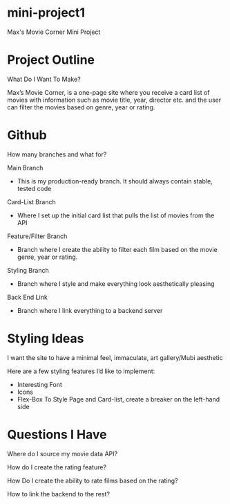 # mini-project1
Max's Movie Corner Mini Project

# Project Outline

What Do I Want To Make?

Max’s Movie Corner, is a one-page site where you receive a card list of movies with information such as movie title, year, director etc. and the user can filter the movies based on genre, year or rating.

# Github

How many branches and what for?

Main Branch

- This is my production-ready branch. It should always contain stable, tested code

Card-List Branch

- Where I set up the initial card list that pulls the list of movies from the API

Feature/Filter Branch

- Branch where I create the ability to filter each film based on the movie genre, year or rating.

Styling Branch

- Branch where I style and make everything look aesthetically pleasing

Back End Link

- Branch where I link everything to a backend server

# Styling Ideas

I want the site to have a minimal feel, immaculate, art gallery/Mubi aesthetic

Here are a few styling features I’d like to implement:

- Interesting Font
- Icons
- Flex-Box To Style Page and Card-list, create a breaker on the left-hand side

# Questions I Have

Where do I source my movie data API?

How do I create the rating feature?

How Do I create the ability to rate films based on the rating?

How to link the backend to the rest?
